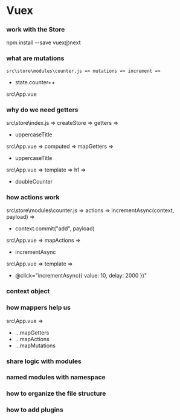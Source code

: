 # Vuex

### work with the Store

 npm install --save vuex@next

 ### what are mutations
 
    src\store\modules\counter.js => mutations => increment =>
 -  state.counter++

 src\App.vue
 ### why do we need getters

src\store\index.js => createStore => getters =>
- uppercaseTitle

src\App.vue => computed => mapGetters =>
- uppercaseTitle

src\App.vue => template => h1 => 
- doubleCounter
 ### how actions work
 src\store\modules\counter.js => actions => incrementAsync(context, payload) =>
-  context.commit("add", payload)

src\App.vue => mapActions => 
- incrementAsync

src\App.vue => template => 
- @click="incrementAsync({ value: 10, delay: 2000 })"
 ### context object
 
 ### how mappers help us
 src\App.vue => 
 - ...mapGetters
 - ...mapActions
 - ...mapMutations
 ### share logic with modules
 
 ### named modules with namespace

### how to organize the file structure

### how to add plugins